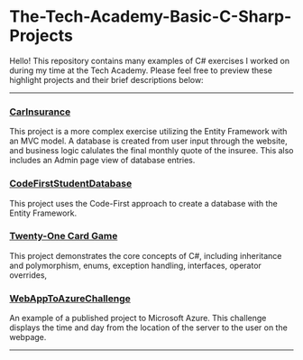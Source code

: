# The-Tech-Academy-Basic-C-Sharp-Projects
Hello! This repository contains many examples of C# exercises I worked on during my time at the Tech Academy. Please feel free to preview these highlight projects and their brief descriptions below:

___

### [CarInsurance](https://github.com/BrooksRadtke/The-Tech-Academy-Basic-C-Sharp-Projects/tree/main/Basic%20C%23%20Programs/CarInsurance)
This project is a more complex exercise utilizing the Entity Framework with an MVC model. A database is created from user input through the website, and business logic calulates the final monthly quote of the insuree. This also includes an Admin page view of database entries. 

### [CodeFirstStudentDatabase](https://github.com/BrooksRadtke/The-Tech-Academy-Basic-C-Sharp-Projects/tree/main/Basic%20C%23%20Programs/CodeFirstStudentDatabase)
This project uses the Code-First approach to create a database with the Entity Framework.

### [Twenty-One Card Game](https://github.com/BrooksRadtke/The-Tech-Academy-Basic-C-Sharp-Projects/tree/main/Basic%20C%23%20Programs/Twenty-One)
This project demonstrates the core concepts of C#, including inheritance and polymorphism, enums, exception handling, interfaces, operator overrides, 

### [WebAppToAzureChallenge](https://github.com/BrooksRadtke/The-Tech-Academy-Basic-C-Sharp-Projects/tree/main/Basic%20C%23%20Programs/WebAppToAzureChallenge)
An example of a published project to Microsoft Azure. This challenge displays the time and day from the location of the server to the user on the webpage. 
___
